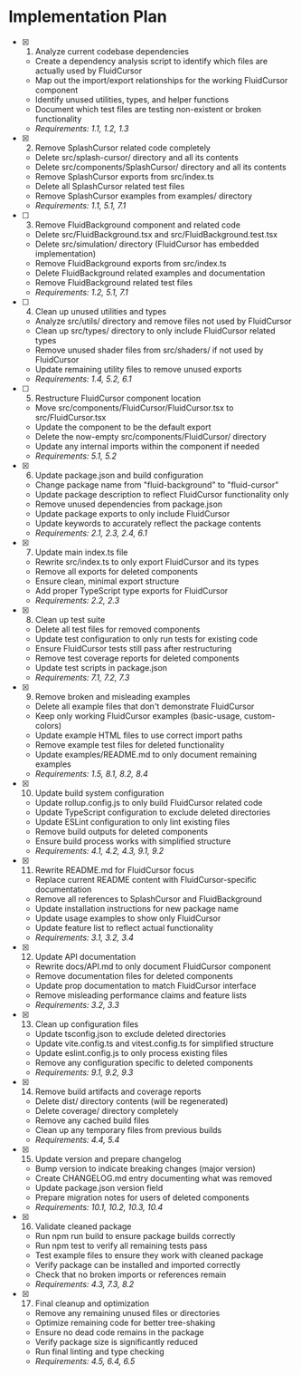 # Implementation Plan

- [x] 1. Analyze current codebase dependencies
  - Create a dependency analysis script to identify which files are actually used by FluidCursor
  - Map out the import/export relationships for the working FluidCursor component
  - Identify unused utilities, types, and helper functions
  - Document which test files are testing non-existent or broken functionality
  - _Requirements: 1.1, 1.2, 1.3_

- [x] 2. Remove SplashCursor related code completely
  - Delete src/splash-cursor/ directory and all its contents
  - Delete src/components/SplashCursor/ directory and all its contents
  - Remove SplashCursor exports from src/index.ts
  - Delete all SplashCursor related test files
  - Remove SplashCursor examples from examples/ directory
  - _Requirements: 1.1, 5.1, 7.1_

- [ ] 3. Remove FluidBackground component and related code
  - Delete src/FluidBackground.tsx and src/FluidBackground.test.tsx
  - Delete src/simulation/ directory (FluidCursor has embedded implementation)
  - Remove FluidBackground exports from src/index.ts
  - Delete FluidBackground related examples and documentation
  - Remove FluidBackground related test files
  - _Requirements: 1.2, 5.1, 7.1_

- [ ] 4. Clean up unused utilities and types
  - Analyze src/utils/ directory and remove files not used by FluidCursor
  - Clean up src/types/ directory to only include FluidCursor related types
  - Remove unused shader files from src/shaders/ if not used by FluidCursor
  - Update remaining utility files to remove unused exports
  - _Requirements: 1.4, 5.2, 6.1_

- [ ] 5. Restructure FluidCursor component location
  - Move src/components/FluidCursor/FluidCursor.tsx to src/FluidCursor.tsx
  - Update the component to be the default export
  - Delete the now-empty src/components/FluidCursor/ directory
  - Update any internal imports within the component if needed
  - _Requirements: 5.1, 5.2_

- [x] 6. Update package.json and build configuration
  - Change package name from "fluid-background" to "fluid-cursor"
  - Update package description to reflect FluidCursor functionality only
  - Remove unused dependencies from package.json
  - Update package exports to only include FluidCursor
  - Update keywords to accurately reflect the package contents
  - _Requirements: 2.1, 2.3, 2.4, 6.1_

- [x] 7. Update main index.ts file
  - Rewrite src/index.ts to only export FluidCursor and its types
  - Remove all exports for deleted components
  - Ensure clean, minimal export structure
  - Add proper TypeScript type exports for FluidCursor
  - _Requirements: 2.2, 2.3_

- [x] 8. Clean up test suite
  - Delete all test files for removed components
  - Update test configuration to only run tests for existing code
  - Ensure FluidCursor tests still pass after restructuring
  - Remove test coverage reports for deleted components
  - Update test scripts in package.json
  - _Requirements: 7.1, 7.2, 7.3_

- [x] 9. Remove broken and misleading examples
  - Delete all example files that don't demonstrate FluidCursor
  - Keep only working FluidCursor examples (basic-usage, custom-colors)
  - Update example HTML files to use correct import paths
  - Remove example test files for deleted functionality
  - Update examples/README.md to only document remaining examples
  - _Requirements: 1.5, 8.1, 8.2, 8.4_

- [x] 10. Update build system configuration
  - Update rollup.config.js to only build FluidCursor related code
  - Update TypeScript configuration to exclude deleted directories
  - Update ESLint configuration to only lint existing files
  - Remove build outputs for deleted components
  - Ensure build process works with simplified structure
  - _Requirements: 4.1, 4.2, 4.3, 9.1, 9.2_

- [x] 11. Rewrite README.md for FluidCursor focus
  - Replace current README content with FluidCursor-specific documentation
  - Remove all references to SplashCursor and FluidBackground
  - Update installation instructions for new package name
  - Update usage examples to show only FluidCursor
  - Update feature list to reflect actual functionality
  - _Requirements: 3.1, 3.2, 3.4_

- [x] 12. Update API documentation
  - Rewrite docs/API.md to only document FluidCursor component
  - Remove documentation files for deleted components
  - Update prop documentation to match FluidCursor interface
  - Remove misleading performance claims and feature lists
  - _Requirements: 3.2, 3.3_

- [x] 13. Clean up configuration files
  - Update tsconfig.json to exclude deleted directories
  - Update vite.config.ts and vitest.config.ts for simplified structure
  - Update eslint.config.js to only process existing files
  - Remove any configuration specific to deleted components
  - _Requirements: 9.1, 9.2, 9.3_

- [x] 14. Remove build artifacts and coverage reports
  - Delete dist/ directory contents (will be regenerated)
  - Delete coverage/ directory completely
  - Remove any cached build files
  - Clean up any temporary files from previous builds
  - _Requirements: 4.4, 5.4_

- [x] 15. Update version and prepare changelog
  - Bump version to indicate breaking changes (major version)
  - Create CHANGELOG.md entry documenting what was removed
  - Update package.json version field
  - Prepare migration notes for users of deleted components
  - _Requirements: 10.1, 10.2, 10.3, 10.4_

- [x] 16. Validate cleaned package
  - Run npm run build to ensure package builds correctly
  - Run npm test to verify all remaining tests pass
  - Test example files to ensure they work with cleaned package
  - Verify package can be installed and imported correctly
  - Check that no broken imports or references remain
  - _Requirements: 4.3, 7.3, 8.2_

- [x] 17. Final cleanup and optimization
  - Remove any remaining unused files or directories
  - Optimize remaining code for better tree-shaking
  - Ensure no dead code remains in the package
  - Verify package size is significantly reduced
  - Run final linting and type checking
  - _Requirements: 4.5, 6.4, 6.5_